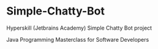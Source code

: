 # Simple-Chatty-Bot
Hyperskill (Jetbrains Academy) Simple Chatty Bot project

Java Programming Masterclass for Software Developers

